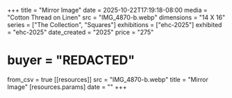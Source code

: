 +++
title = "Mirror Image"
date = 2025-10-22T17:19:18-08:00
media = "Cotton Thread on Linen"
src = "IMG_4870-b.webp"
dimensions = "14 X 16"
series = ["The Collection", "Squares"]
exhibitions = ["ehc-2025"]
exhibited = "ehc-2025"
date_created = "2025"
price = "275"
# buyer = "REDACTED"
from_csv = true
[[resources]]
  src = "IMG_4870-b.webp"
  title = "Mirror Image"
  [resources.params]
  date = ""
+++